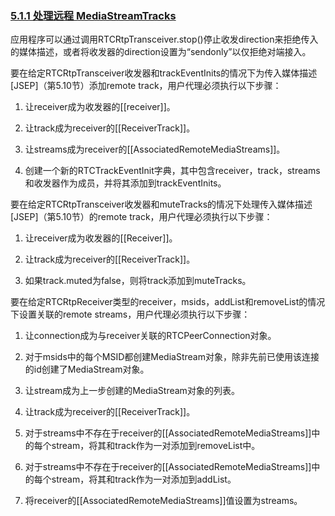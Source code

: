 ### [5.1.1 处理远程 MediaStreamTracks](http://w3c.github.io/webrtc-pc/#processing-remote-mediastreamtracks)

应用程序可以通过调用RTCRtpTransceiver.stop()停止收发direction来拒绝传入的媒体描述，或者将收发器的direction设置为“sendonly”以仅拒绝对端接入。

要在给定RTCRtpTransceiver收发器和trackEventInits的情况下为传入媒体描述[JSEP]（第5.10节）添加remote track，用户代理必须执行以下步骤：

1.  让receiver成为收发器的[[receiver]]。

2.  让track成为receiver的[[ReceiverTrack]]。

3.  让streams成为receiver的[[AssociatedRemoteMediaStreams]]。

4.  创建一个新的RTCTrackEventInit字典，其中包含receiver，track，streams和收发器作为成员，并将其添加到trackEventInits。


要在给定RTCRtpTransceiver收发器和muteTracks的情况下处理传入媒体描述[JSEP]（第5.10节）的remote track，用户代理必须执行以下步骤：

1.  让receiver成为收发器的[[Receiver]]。

2.  让track成为receiver的[[ReceiverTrack]]。

3.  如果track.muted为false，则将track添加到muteTracks。

要在给定RTCRtpReceiver类型的receiver，msids，addList和removeList的情况下设置关联的remote streams，用户代理必须执行以下步骤：

1.  让connection成为与receiver关联的RTCPeerConnection对象。

2.  对于msids中的每个MSID都创建MediaStream对象，除非先前已使用该连接的id创建了MediaStream对象。

3.  让stream成为上一步创建的MediaStream对象的列表。

4.  让track成为receiver的[[ReceiverTrack]]。

5.  对于streams中不存在于receiver的[[AssociatedRemoteMediaStreams]]中的每个stream，将其和track作为一对添加到removeList中。

6.  对于streams中不存在于receiver的[[AssociatedRemoteMediaStreams]]中的每个stream，将其和track作为一对添加到addList。

7.  将receiver的[[AssociatedRemoteMediaStreams]]值设置为streams。
